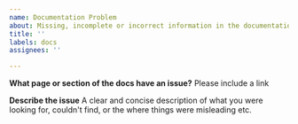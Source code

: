 ```yaml
---
name: Documentation Problem
about: Missing, incomplete or incorrect information in the documentation
title: ''
labels: docs
assignees: ''

---
```


**What page or section of the docs have an issue?**
Please include a link

**Describe the issue**
A clear and concise description of what you were looking for, couldn't find, or
the where things were misleading etc.

